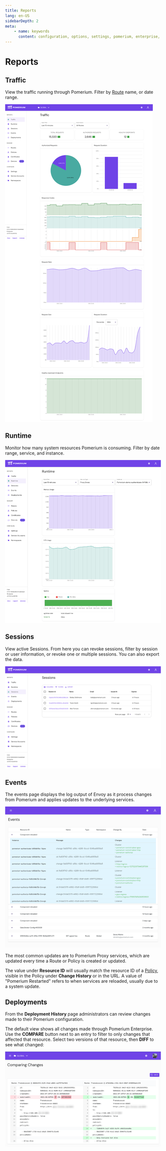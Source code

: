 ```yaml
---
title: Reports
lang: en-US
sidebarDepth: 2
meta:
    - name: keywords
      content: configuration, options, settings, pomerium, enterprise, reference
---
```


# Reports

## Traffic

View the traffic running through Pomerium. Filter by [Route][route-concept] name, or date range.

![The Traffic page in Pomerium Enterprise](./img/traffic-fullpage.png)


## Runtime

Monitor how many system resources Pomerium is consuming. Filter by date range, service, and instance.

![The Runtime Info page in Pomerium Enterprise](./img/runtime-fullpage.png)


## Sessions

View active Sessions. From here you can revoke sessions, filter by session or user information, or revoke one or multiple sessions. You can also export the data.

![The Sessions page in Pomerium Enterprise](./img/sessions-fullpage.png)


## Events

The events page displays the log output of Envoy as it process changes from Pomerium and applies updates to the underlying services.

![The Events page in Pomerium Enterprise](./img/events-fullpage.png)

The most common updates are to Pomerium Proxy services, which are updated every time a Route or Policy is created or updated.

The value under **Resource ID** will usually match the resource ID of a [Policy][policy-reference], visible in the Policy under **Change History** or in the URL. A value of "Pomerium Restarted" refers to when services are reloaded, usually due to a system update.


## Deployments

From the **Deployment History** page administrators can review changes made to their Pomerium configuration.

The default view shows all changes made through Pomerium Enterprise. Use the **COMPARE** button next to an entry to filter to only changes that affected that resource. Select two versions of that resource, then **DIFF** to see what changed:

![A screenshot showing the diff of a change to a route, adding a policy](./img/deployment-diff.png)


[route-concept]: /docs/enterprise/concepts.md#routes
[route-reference]: /docs/enterprise/reference/manage.md#routes
[namespace-concept]: /docs/enterprise/concepts.md#namespaces
[namespace-reference]: /docs/enterprise/reference/configure.md#namespaces
[service-accounts-concept]: /docs/enterprise/concepts.md#service-accounts
[policy-reference]: /docs/enterprise/reference/manage.md#policies-2
